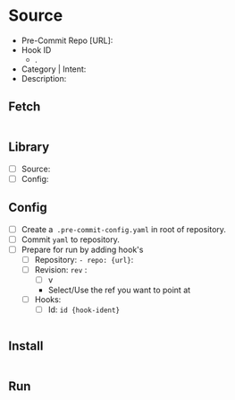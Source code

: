 # Source

-   Pre-Commit Repo [URL]:
-   Hook ID
    -   .
-   Category | Intent:
-   Description:

## Fetch

```yaml

```

## Library

-   [ ] Source:
-   [ ] Config:

## Config

-   [ ] Create a` .pre-commit-config.yaml` in root of repository.
-   [ ] Commit `yaml` to repository.
-   [ ] Prepare for run by adding hook's
    -   [ ] Repository: `- repo: {url}`:
    -   [ ] Revision: `rev` : `    `
        -   [ ] v
        -   Select/Use the ref you want to point at
    -   [ ] Hooks:
        -   [ ] Id: `id {hook-ident}`

```yaml

```

## Install

```bash


```

## Run

```bash


```
